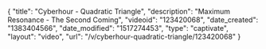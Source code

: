 {
    "title": "Cyberhour - Quadratic Triangle",
    "description": "Maximum Resonance - The Second Coming",
    "videoid": "123420068",
    "date_created": "1383404566",
    "date_modified": "1517274453",
    "type": "captivate",
    "layout": "video",
    "url": "\/v\/cyberhour-quadratic-triangle\/123420068"
}